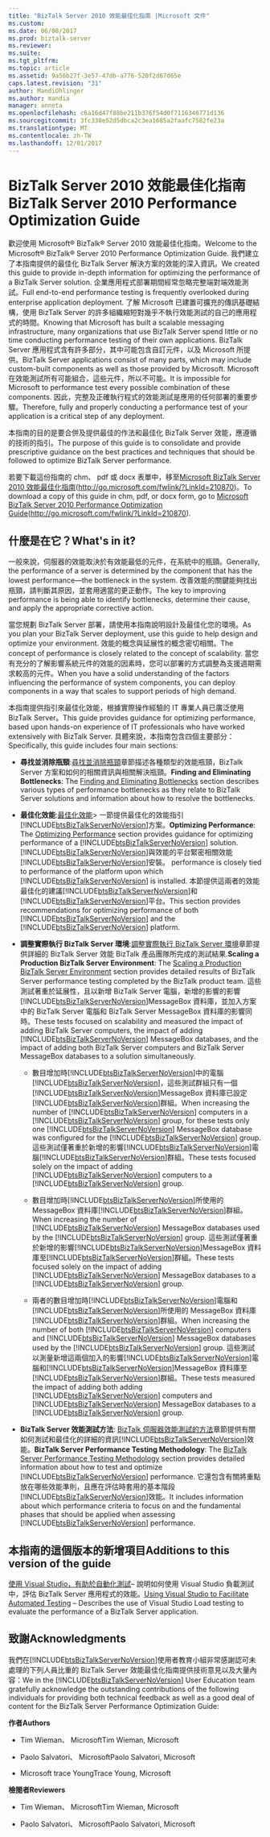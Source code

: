 ```yaml
---
title: "BizTalk Server 2010 效能最佳化指南 |Microsoft 文件"
ms.custom: 
ms.date: 06/08/2017
ms.prod: biztalk-server
ms.reviewer: 
ms.suite: 
ms.tgt_pltfrm: 
ms.topic: article
ms.assetid: 9a56b27f-3e57-47db-a776-520f2d67d65e
caps.latest.revision: "31"
author: MandiOhlinger
ms.author: mandia
manager: anneta
ms.openlocfilehash: c6a16d47f88be211b376f54d0f7116346771d136
ms.sourcegitcommit: 3fc338e52d5dbca2c3ea1685a2faafc7582fe23a
ms.translationtype: MT
ms.contentlocale: zh-TW
ms.lasthandoff: 12/01/2017
---
```

# <a name="biztalk-server-2010-performance-optimization-guide"></a><span data-ttu-id="6b5b0-102">BizTalk Server 2010 效能最佳化指南</span><span class="sxs-lookup"><span data-stu-id="6b5b0-102">BizTalk Server 2010 Performance Optimization Guide</span></span>
<span data-ttu-id="6b5b0-103">歡迎使用 Microsoft® BizTalk® Server 2010 效能最佳化指南。</span><span class="sxs-lookup"><span data-stu-id="6b5b0-103">Welcome to the Microsoft® BizTalk® Server 2010 Performance Optimization Guide.</span></span> <span data-ttu-id="6b5b0-104">我們建立了本指南提供的最佳化 BizTalk Server 解決方案的效能的深入資訊。</span><span class="sxs-lookup"><span data-stu-id="6b5b0-104">We created this guide to provide in-depth information for optimizing the performance of a BizTalk Server solution.</span></span> <span data-ttu-id="6b5b0-105">企業應用程式部署期間經常忽略完整端對端效能測試。</span><span class="sxs-lookup"><span data-stu-id="6b5b0-105">Full end-to-end performance testing is frequently overlooked during enterprise application deployment.</span></span> <span data-ttu-id="6b5b0-106">了解 Microsoft 已建置可擴充的傳訊基礎結構，使用 BizTalk Server 的許多組織縮短對幾乎不執行效能測試的自己的應用程式的時間。</span><span class="sxs-lookup"><span data-stu-id="6b5b0-106">Knowing that Microsoft has built a scalable messaging infrastructure, many organizations that use BizTalk Server spend little or no time conducting performance testing of their own applications.</span></span> <span data-ttu-id="6b5b0-107">BizTalk Server 應用程式含有許多部分，其中可能包含自訂元件，以及 Microsoft 所提供。</span><span class="sxs-lookup"><span data-stu-id="6b5b0-107">BizTalk Server applications consist of many parts, which may include custom-built components as well as those provided by Microsoft.</span></span> <span data-ttu-id="6b5b0-108">Microsoft 在效能測試所有可能組合，這些元件，所以不可能。</span><span class="sxs-lookup"><span data-stu-id="6b5b0-108">It is impossible for Microsoft to performance test every possible combination of these components.</span></span> <span data-ttu-id="6b5b0-109">因此，完整及正確執行程式的效能測試是應用的任何部署的重要步驟。</span><span class="sxs-lookup"><span data-stu-id="6b5b0-109">Therefore, fully and properly conducting a performance test of your application is a critical step of any deployment.</span></span>  
  
 <span data-ttu-id="6b5b0-110">本指南的目的是要合併及提供最佳的作法和最佳化 BizTalk Server 效能，應遵循的技術的指引。</span><span class="sxs-lookup"><span data-stu-id="6b5b0-110">The purpose of this guide is to consolidate and provide prescriptive guidance on the best practices and techniques that should be followed to optimize BizTalk Server performance.</span></span>  
  
 <span data-ttu-id="6b5b0-111">若要下載這份指南的 chm、 pdf 或 docx 表單中，移至[Microsoft BizTalk Server 2010 效能最佳化指南](http://go.microsoft.com/fwlink/?LinkId=210870)(http://go.microsoft.com/fwlink/?LinkId=210870)。</span><span class="sxs-lookup"><span data-stu-id="6b5b0-111">To download a copy of this guide in chm, pdf, or docx form, go to [Microsoft BizTalk Server 2010 Performance Optimization Guide](http://go.microsoft.com/fwlink/?LinkId=210870)(http://go.microsoft.com/fwlink/?LinkId=210870).</span></span>  
  
## <a name="whats-in-it"></a><span data-ttu-id="6b5b0-112">什麼是在它？</span><span class="sxs-lookup"><span data-stu-id="6b5b0-112">What's in it?</span></span>  
 <span data-ttu-id="6b5b0-113">一般來說，伺服器的效能取決於有效能最低的元件，在系統中的瓶頸。</span><span class="sxs-lookup"><span data-stu-id="6b5b0-113">Generally, the performance of a server is determined by the component that has the lowest performance—the bottleneck in the system.</span></span> <span data-ttu-id="6b5b0-114">改善效能的關鍵能夠找出瓶頸，請判斷其原因，並套用適當的更正動作。</span><span class="sxs-lookup"><span data-stu-id="6b5b0-114">The key to improving performance is being able to identify bottlenecks, determine their cause, and apply the appropriate corrective action.</span></span>  
  
 <span data-ttu-id="6b5b0-115">當您規劃 BizTalk Server 部署，請使用本指南說明設計及最佳化您的環境。</span><span class="sxs-lookup"><span data-stu-id="6b5b0-115">As you plan your BizTalk Server deployment, use this guide to help design and optimize your environment.</span></span> <span data-ttu-id="6b5b0-116">效能的概念與延展性的概念密切相關。</span><span class="sxs-lookup"><span data-stu-id="6b5b0-116">The concept of performance is closely related to the concept of scalability.</span></span> <span data-ttu-id="6b5b0-117">當您有充分的了解影響系統元件的效能的因素時，您可以部署的方式調整為支援週期需求較高的元件。</span><span class="sxs-lookup"><span data-stu-id="6b5b0-117">When you have a solid understanding of the factors influencing the performance of system components, you can deploy components in a way that scales to support periods of high demand.</span></span>  
  
 <span data-ttu-id="6b5b0-118">本指南提供指引來最佳化效能，根據實際操作經驗的 IT 專業人員已廣泛使用 BizTalk Server。</span><span class="sxs-lookup"><span data-stu-id="6b5b0-118">This guide provides guidance for optimizing performance, based upon hands-on experience of IT professionals who have worked extensively with BizTalk Server.</span></span> <span data-ttu-id="6b5b0-119">具體來說，本指南包含四個主要部分：</span><span class="sxs-lookup"><span data-stu-id="6b5b0-119">Specifically, this guide includes four main sections:</span></span>  
  
-   <span data-ttu-id="6b5b0-120">**尋找並消除瓶頸**:[尋找並消除瓶頸](../technical-guides/finding-and-eliminating-bottlenecks.md)章節描述各種類型的效能瓶頸，BizTalk Server 方案和如何的相關資訊與相關解決瓶頸。</span><span class="sxs-lookup"><span data-stu-id="6b5b0-120">**Finding and Eliminating Bottlenecks**: The [Finding and Eliminating Bottlenecks](../technical-guides/finding-and-eliminating-bottlenecks.md) section describes various types of performance bottlenecks as they relate to BizTalk Server solutions and information about how to resolve the bottlenecks.</span></span>  
  
-   <span data-ttu-id="6b5b0-121">**最佳化效能**:[最佳化效能](../technical-guides/optimizing-performance.md)> 一節提供最佳化的效能指引[!INCLUDE[btsBizTalkServerNoVersion](../includes/btsbiztalkservernoversion-md.md)]方案。</span><span class="sxs-lookup"><span data-stu-id="6b5b0-121">**Optimizing Performance**: The [Optimizing Performance](../technical-guides/optimizing-performance.md) section provides guidance for optimizing performance of a [!INCLUDE[btsBizTalkServerNoVersion](../includes/btsbiztalkservernoversion-md.md)] solution.</span></span> [!INCLUDE[btsBizTalkServerNoVersion](../includes/btsbiztalkservernoversion-md.md)]<span data-ttu-id="6b5b0-122">與效能的平台緊密相關效能[!INCLUDE[btsBizTalkServerNoVersion](../includes/btsbiztalkservernoversion-md.md)]安裝。</span><span class="sxs-lookup"><span data-stu-id="6b5b0-122"> performance is closely tied to performance of the platform upon which [!INCLUDE[btsBizTalkServerNoVersion](../includes/btsbiztalkservernoversion-md.md)] is installed.</span></span> <span data-ttu-id="6b5b0-123">本節提供這兩者的效能最佳化的建議[!INCLUDE[btsBizTalkServerNoVersion](../includes/btsbiztalkservernoversion-md.md)]和[!INCLUDE[btsBizTalkServerNoVersion](../includes/btsbiztalkservernoversion-md.md)]平台。</span><span class="sxs-lookup"><span data-stu-id="6b5b0-123">This section provides recommendations for optimizing performance of both [!INCLUDE[btsBizTalkServerNoVersion](../includes/btsbiztalkservernoversion-md.md)] and the [!INCLUDE[btsBizTalkServerNoVersion](../includes/btsbiztalkservernoversion-md.md)] platform.</span></span>  
  
-   <span data-ttu-id="6b5b0-124">**調整實際執行 BizTalk Server 環境**:[調整實際執行 BizTalk Server 環境](../technical-guides/scaling-a-production-biztalk-server-environment.md)章節提供詳細的 BizTalk Server 效能 BizTalk 產品團隊所完成的測試結果.</span><span class="sxs-lookup"><span data-stu-id="6b5b0-124">**Scaling a Production BizTalk Server Environment**: The [Scaling a Production BizTalk Server Environment](../technical-guides/scaling-a-production-biztalk-server-environment.md) section provides detailed results of BizTalk Server performance testing completed by the BizTalk product team.</span></span> <span data-ttu-id="6b5b0-125">這些測試著重於延展性，且以新增 BizTalk Server 電腦，新增的影響的影響[!INCLUDE[btsBizTalkServerNoVersion](../includes/btsbiztalkservernoversion-md.md)]MessageBox 資料庫，並加入方案中的 BizTalk Server 電腦和 BizTalk Server MessageBox 資料庫的影響同時。</span><span class="sxs-lookup"><span data-stu-id="6b5b0-125">These tests focused on scalability and measured the impact of adding BizTalk Server computers, the impact of adding [!INCLUDE[btsBizTalkServerNoVersion](../includes/btsbiztalkservernoversion-md.md)] MessageBox databases, and the impact of adding both BizTalk Server computers and BizTalk Server MessageBox databases to a solution simultaneously.</span></span>  
  
    -   <span data-ttu-id="6b5b0-126">數目增加時[!INCLUDE[btsBizTalkServerNoVersion](../includes/btsbiztalkservernoversion-md.md)]中的電腦[!INCLUDE[btsBizTalkServerNoVersion](../includes/btsbiztalkservernoversion-md.md)]，這些測試群組只有一個[!INCLUDE[btsBizTalkServerNoVersion](../includes/btsbiztalkservernoversion-md.md)]MessageBox 資料庫已設定[!INCLUDE[btsBizTalkServerNoVersion](../includes/btsbiztalkservernoversion-md.md)]群組。</span><span class="sxs-lookup"><span data-stu-id="6b5b0-126">When increasing the number of [!INCLUDE[btsBizTalkServerNoVersion](../includes/btsbiztalkservernoversion-md.md)] computers in a [!INCLUDE[btsBizTalkServerNoVersion](../includes/btsbiztalkservernoversion-md.md)] group, for these tests only one [!INCLUDE[btsBizTalkServerNoVersion](../includes/btsbiztalkservernoversion-md.md)] MessageBox database was configured for the [!INCLUDE[btsBizTalkServerNoVersion](../includes/btsbiztalkservernoversion-md.md)] group.</span></span> <span data-ttu-id="6b5b0-127">這些測試僅著重於新增的影響[!INCLUDE[btsBizTalkServerNoVersion](../includes/btsbiztalkservernoversion-md.md)]電腦[!INCLUDE[btsBizTalkServerNoVersion](../includes/btsbiztalkservernoversion-md.md)]群組。</span><span class="sxs-lookup"><span data-stu-id="6b5b0-127">These tests focused solely on the impact of adding [!INCLUDE[btsBizTalkServerNoVersion](../includes/btsbiztalkservernoversion-md.md)] computers to a [!INCLUDE[btsBizTalkServerNoVersion](../includes/btsbiztalkservernoversion-md.md)] group.</span></span>  
  
    -   <span data-ttu-id="6b5b0-128">數目增加時[!INCLUDE[btsBizTalkServerNoVersion](../includes/btsbiztalkservernoversion-md.md)]所使用的 MessageBox 資料庫[!INCLUDE[btsBizTalkServerNoVersion](../includes/btsbiztalkservernoversion-md.md)]群組。</span><span class="sxs-lookup"><span data-stu-id="6b5b0-128">When increasing the number of [!INCLUDE[btsBizTalkServerNoVersion](../includes/btsbiztalkservernoversion-md.md)] MessageBox databases used by the [!INCLUDE[btsBizTalkServerNoVersion](../includes/btsbiztalkservernoversion-md.md)] group.</span></span> <span data-ttu-id="6b5b0-129">這些測試僅著重於新增的影響[!INCLUDE[btsBizTalkServerNoVersion](../includes/btsbiztalkservernoversion-md.md)]MessageBox 資料庫至[!INCLUDE[btsBizTalkServerNoVersion](../includes/btsbiztalkservernoversion-md.md)]群組。</span><span class="sxs-lookup"><span data-stu-id="6b5b0-129">These tests focused solely on the impact of adding [!INCLUDE[btsBizTalkServerNoVersion](../includes/btsbiztalkservernoversion-md.md)] MessageBox databases to a [!INCLUDE[btsBizTalkServerNoVersion](../includes/btsbiztalkservernoversion-md.md)] group.</span></span>  
  
    -   <span data-ttu-id="6b5b0-130">兩者的數目增加時[!INCLUDE[btsBizTalkServerNoVersion](../includes/btsbiztalkservernoversion-md.md)]電腦和[!INCLUDE[btsBizTalkServerNoVersion](../includes/btsbiztalkservernoversion-md.md)]所使用的 MessageBox 資料庫[!INCLUDE[btsBizTalkServerNoVersion](../includes/btsbiztalkservernoversion-md.md)]群組。</span><span class="sxs-lookup"><span data-stu-id="6b5b0-130">When increasing the number of both [!INCLUDE[btsBizTalkServerNoVersion](../includes/btsbiztalkservernoversion-md.md)] computers and [!INCLUDE[btsBizTalkServerNoVersion](../includes/btsbiztalkservernoversion-md.md)] MessageBox databases used by the [!INCLUDE[btsBizTalkServerNoVersion](../includes/btsbiztalkservernoversion-md.md)] group.</span></span> <span data-ttu-id="6b5b0-131">這些測試以測量新增這兩個加入的影響[!INCLUDE[btsBizTalkServerNoVersion](../includes/btsbiztalkservernoversion-md.md)]電腦和[!INCLUDE[btsBizTalkServerNoVersion](../includes/btsbiztalkservernoversion-md.md)]MessageBox 資料庫至[!INCLUDE[btsBizTalkServerNoVersion](../includes/btsbiztalkservernoversion-md.md)]群組。</span><span class="sxs-lookup"><span data-stu-id="6b5b0-131">These tests measured the impact of adding both adding [!INCLUDE[btsBizTalkServerNoVersion](../includes/btsbiztalkservernoversion-md.md)] computers and [!INCLUDE[btsBizTalkServerNoVersion](../includes/btsbiztalkservernoversion-md.md)] MessageBox databases to a [!INCLUDE[btsBizTalkServerNoVersion](../includes/btsbiztalkservernoversion-md.md)] group.</span></span>  
  
-   <span data-ttu-id="6b5b0-132">**BizTalk Server 效能測試方法**: [BizTalk 伺服器效能測試的方法](../technical-guides/biztalk-server-performance-testing-methodology.md)章節提供有關如何測試和最佳化的詳細的資訊[!INCLUDE[btsBizTalkServerNoVersion](../includes/btsbiztalkservernoversion-md.md)]效能。</span><span class="sxs-lookup"><span data-stu-id="6b5b0-132">**BizTalk Server Performance Testing Methodology**: The [BizTalk Server Performance Testing Methodology](../technical-guides/biztalk-server-performance-testing-methodology.md) section provides detailed information about how to test and optimize [!INCLUDE[btsBizTalkServerNoVersion](../includes/btsbiztalkservernoversion-md.md)] performance.</span></span> <span data-ttu-id="6b5b0-133">它還包含有關將重點放在哪些效能準則，且應在評估時套用的基本階段[!INCLUDE[btsBizTalkServerNoVersion](../includes/btsbiztalkservernoversion-md.md)]效能。</span><span class="sxs-lookup"><span data-stu-id="6b5b0-133">It includes information about which performance criteria to focus on and the fundamental phases that should be applied when assessing [!INCLUDE[btsBizTalkServerNoVersion](../includes/btsbiztalkservernoversion-md.md)] performance.</span></span>  
  
## <a name="additions-to-this-version-of-the-guide"></a><span data-ttu-id="6b5b0-134">本指南的這個版本的新增項目</span><span class="sxs-lookup"><span data-stu-id="6b5b0-134">Additions to this version of the guide</span></span>  
 <span data-ttu-id="6b5b0-135">[使用 Visual Studio，有助於自動化測試](../technical-guides/using-visual-studio-to-facilitate-automated-testing.md)– 說明如何使用 Visual Studio 負載測試中，評估 BizTalk Server 應用程式的效能。</span><span class="sxs-lookup"><span data-stu-id="6b5b0-135">[Using Visual Studio to Facilitate Automated Testing](../technical-guides/using-visual-studio-to-facilitate-automated-testing.md) – Describes the use of Visual Studio Load testing to evaluate the performance of a BizTalk Server application.</span></span>  
  
## <a name="acknowledgments"></a><span data-ttu-id="6b5b0-136">致謝</span><span class="sxs-lookup"><span data-stu-id="6b5b0-136">Acknowledgments</span></span>  
 <span data-ttu-id="6b5b0-137">我們在[!INCLUDE[btsBizTalkServerNoVersion](../includes/btsbiztalkservernoversion-md.md)]使用者教育小組非常感謝認可未處理的下列人員比重的 BizTalk Server 效能最佳化指南提供技術意見以及大量內容：</span><span class="sxs-lookup"><span data-stu-id="6b5b0-137">We in the [!INCLUDE[btsBizTalkServerNoVersion](../includes/btsbiztalkservernoversion-md.md)] User Education team gratefully acknowledge the outstanding contributions of the following individuals for providing both technical feedback as well as a good deal of content for the BizTalk Server Performance Optimization Guide:</span></span>  
  
 <span data-ttu-id="6b5b0-138">**作者**</span><span class="sxs-lookup"><span data-stu-id="6b5b0-138">**Authors**</span></span>  
  
-   <span data-ttu-id="6b5b0-139">Tim Wieman、 Microsoft</span><span class="sxs-lookup"><span data-stu-id="6b5b0-139">Tim Wieman, Microsoft</span></span>  
  
-   <span data-ttu-id="6b5b0-140">Paolo Salvatori、 Microsoft</span><span class="sxs-lookup"><span data-stu-id="6b5b0-140">Paolo Salvatori, Microsoft</span></span>  
  
-   <span data-ttu-id="6b5b0-141">Microsoft trace Young</span><span class="sxs-lookup"><span data-stu-id="6b5b0-141">Trace Young, Microsoft</span></span>  
  
 <span data-ttu-id="6b5b0-142">**檢閱者**</span><span class="sxs-lookup"><span data-stu-id="6b5b0-142">**Reviewers**</span></span>  
  
-   <span data-ttu-id="6b5b0-143">Tim Wieman、 Microsoft</span><span class="sxs-lookup"><span data-stu-id="6b5b0-143">Tim Wieman, Microsoft</span></span>  
  
-   <span data-ttu-id="6b5b0-144">Paolo Salvatori、 Microsoft</span><span class="sxs-lookup"><span data-stu-id="6b5b0-144">Paolo Salvatori, Microsoft</span></span>